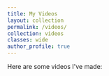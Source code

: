 ```yaml
---
title: My Videos
layout: collection
permalink: /videos/
collection: videos
classes: wide
author_profile: true
---
```

Here are some videos I've made: